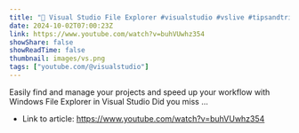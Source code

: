 ```yaml
---
title: "📂 Visual Studio File Explorer #visualstudio #vslive #tipsandtricks"
date: 2024-10-02T07:00:23Z
link: https://www.youtube.com/watch?v=buhVUwhz354
showShare: false
showReadTime: false
thumbnail: images/vs.png
tags: ["youtube.com/@visualstudio"]
---
```

Easily find and manage your projects and speed up your workflow with Windows File Explorer in Visual Studio Did you miss ...

- Link to article: https://www.youtube.com/watch?v=buhVUwhz354